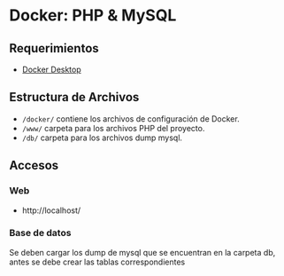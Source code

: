# Docker: PHP & MySQL
## Requerimientos

* [Docker Desktop](https://www.docker.com/products/docker-desktop)

## Estructura de Archivos

* `/docker/` contiene los archivos de configuración de Docker.
* `/www/` carpeta para los archivos PHP del proyecto.
* `/db/` carpeta para los archivos dump mysql.

## Accesos

### Web

* http://localhost/

### Base de datos

Se deben cargar los dump de mysql que se encuentran en la carpeta db, antes se debe crear las tablas correspondientes

